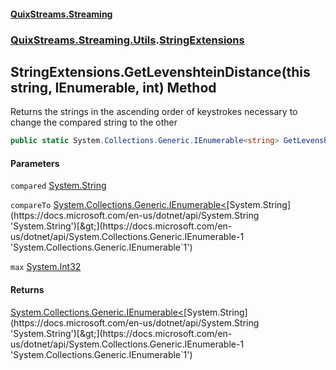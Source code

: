 #### [QuixStreams.Streaming](index.md 'index')
### [QuixStreams.Streaming.Utils](QuixStreams.Streaming.Utils.md 'QuixStreams.Streaming.Utils').[StringExtensions](StringExtensions.md 'QuixStreams.Streaming.Utils.StringExtensions')

## StringExtensions.GetLevenshteinDistance(this string, IEnumerable<string>, int) Method

Returns the strings in the ascending order of keystrokes necessary to change the compared string to the other

```csharp
public static System.Collections.Generic.IEnumerable<string> GetLevenshteinDistance(this string compared, System.Collections.Generic.IEnumerable<string> compareTo, int max);
```
#### Parameters

<a name='QuixStreams.Streaming.Utils.StringExtensions.GetLevenshteinDistance(thisstring,System.Collections.Generic.IEnumerable_string_,int).compared'></a>

`compared` [System.String](https://docs.microsoft.com/en-us/dotnet/api/System.String 'System.String')

<a name='QuixStreams.Streaming.Utils.StringExtensions.GetLevenshteinDistance(thisstring,System.Collections.Generic.IEnumerable_string_,int).compareTo'></a>

`compareTo` [System.Collections.Generic.IEnumerable&lt;](https://docs.microsoft.com/en-us/dotnet/api/System.Collections.Generic.IEnumerable-1 'System.Collections.Generic.IEnumerable`1')[System.String](https://docs.microsoft.com/en-us/dotnet/api/System.String 'System.String')[&gt;](https://docs.microsoft.com/en-us/dotnet/api/System.Collections.Generic.IEnumerable-1 'System.Collections.Generic.IEnumerable`1')

<a name='QuixStreams.Streaming.Utils.StringExtensions.GetLevenshteinDistance(thisstring,System.Collections.Generic.IEnumerable_string_,int).max'></a>

`max` [System.Int32](https://docs.microsoft.com/en-us/dotnet/api/System.Int32 'System.Int32')

#### Returns
[System.Collections.Generic.IEnumerable&lt;](https://docs.microsoft.com/en-us/dotnet/api/System.Collections.Generic.IEnumerable-1 'System.Collections.Generic.IEnumerable`1')[System.String](https://docs.microsoft.com/en-us/dotnet/api/System.String 'System.String')[&gt;](https://docs.microsoft.com/en-us/dotnet/api/System.Collections.Generic.IEnumerable-1 'System.Collections.Generic.IEnumerable`1')